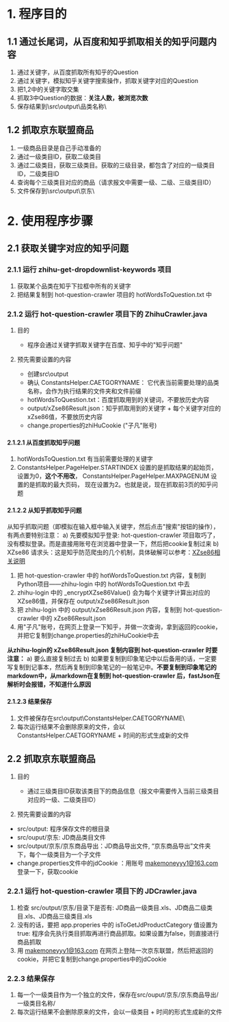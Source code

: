 # 1. 程序目的
## 1.1 通过长尾词，从百度和知乎抓取相关的知乎问题内容
1. 通过关键字，从百度抓取所有知乎的Question
2. 通过关键字，模拟知乎关键字搜索操作，抓取关键字对应的Question
3. 把1,2中的关键字取交集
4. 抓取3中Question的数据：**关注人数，被浏览次数**
5. 保存结果到\src\output\品类名称\

## 1.2 抓取京东联盟商品
1. 一级商品目录是自己手动准备的
2. 通过一级类目ID，获取二级类目
3. 通过二级类目，获取三级类目。获取的三级目录，都包含了对应的一级类目ID，二级类目ID
4. 查询每个三级类目对应的商品（请求报文中需要一级、二级、三级类目ID）
5. 文件保存到\src\output\京东\


# 2. 使用程序步骤
## 2.1 获取关键字对应的知乎问题


### 2.1.1 运行 zhihu-get-dropdownlist-keywords 项目

1. 获取某个品类在知乎下拉框中所有的关键字
2. 把结果复制到 hot-question-crawler 项目的 hotWordsToQuestion.txt 中


### 2.1.2 运行 hot-question-crawler 项目下的 ZhihuCrawler.java
1. 目的
   * 程序会通过关键字抓取关键字在百度、知乎中的"知乎问题"
   
2. 预先需要设置的内容
   * 创建src\output
   * 确认 ConstantsHelper.CAETGORYNAME： 它代表当前需要处理的品类名称，会作为执行结果的文件夹和文件前缀
   * hotWordsToQuestion.txt：百度抓取用到的关键词，不要放历史内容
   * output/xZse86Result.json：知乎抓取用到的关键字 + 每个关键字对应的xZse86值，不要放历史内容
   * change.properties的zhiHuCookie ("子凡"账号)
   

#### 2.1.2.1 从百度抓取知乎问题
1. hotWordsToQuestion.txt 有当前需要处理的关键字
2. ConstantsHelper.PageHelper.STARTINDEX 设置的是抓取结果的起始页，设置为0，**这个不用改**， ConstantsHelper.PageHelper.MAXPAGENUM 设置的是抓取的最大页码，
现在设置为2。也就是说，现在抓取前3页的知乎问题

#### 2.1.2.2 从知乎抓取知乎问题
从知乎抓取问题（即模拟在输入框中输入关键字，然后点击"搜索"按钮的操作），有两点要特别注意：
a) 先要模拟知乎登录: hot-question-crawler 项目取巧了，没有模拟登录。而是直接用账号在浏览器中登录一下，然后把cookie复制过来
b) XZse86 请求头：这是知乎防范爬虫的几个机制，具体破解可以参考：[XZse86相关说明](https://github.com/monalisali/zhihu-login/blob/master/%E9%87%8D%E8%A6%81%E4%BA%8B%E9%A1%B9.md)

1. 把 hot-question-crawler 中的 hotWordsToQuestion.txt 内容，复制到Python项目——zhihu-login 中的 hotWordsToQuestion.txt 中去
2. zhihu-login 中的 _encryptXZse86Value() 会为每个关键字计算出对应的XZse86值，并保存在 output/xZse86Result.json
3. 把 zhihu-login 中的 output/xZse86Result.json 内容，复制到 hot-question-crawler 中的 xZse86Result.json 
4. 用"子凡"账号，在网页上登录一下知乎，并做一次查询，拿到返回的cookie，并把它复制到change.properties的zhiHuCookie中去

**从zhihu-login的 xZse86Result.json 复制内容到 hot-question-crawler 时要注意：**
a) 要么直接复制过去
b) 如果要复制到印象笔记中以后备用的话，一定要写复制到记事本，然后再复制到印象笔记的一般笔记中。**不要复制到印象笔记的markdown中，从markdown在复制到 hot-question-crawler 后，fastJson在
  解析时会报错，不知道什么原因**

#### 2.1.2.3 结果保存
1. 文件被保存在src\output\ConstantsHelper.CAETGORYNAME\
2. 每次运行结果不会删除原来的文件，会以ConstantsHelper.CAETGORYNAME + 时间的形式生成新的文件


## 2.2 抓取京东联盟商品
1. 目的
   * 通过三级类目ID获取该类目下的商品信息（报文中需要传入当前三级类目对应的一级、二级类目ID）
   
2. 预先需要设置的内容
  * src/output: 程序保存文件的根目录
  * src/ouput/京东: JD商品类目文件
  * src/output/京东/京东商品导出：JD商品导出文件, “京东商品导出”文件夹下，每个一级类目为一个子文件
  * change.properties文件中的jdCookie ：用账号 makemoneyyy1@163.com 登录一下，获取cookie
 
### 2.2.1 运行 hot-question-crawler 项目下的 JDCrawler.java

1. 检查 src/output/京东/目录下是否有: JD商品一级类目.xls、JD商品二级类目.xls、JD商品三级类目.xls
2. 没有的话，要把 app.properies 中的 isToGetJdProductCategory 值设置为 true: 程序会先执行类目抓取再进行商品抓取。如果设置为false，则直接进行商品抓取
3. 用 makemoneyyy1@163.com 在网页上登陆一次京东联盟，然后把返回的cookie，并把它复制到change.properties中的jdCookie

### 2.2.3 结果保存
1. 每一个一级类目作为一个独立的文件，保存在src/ouput/京东/京东商品导出/一级类目名称/
2. 每次运行结果不会删除原来的文件，会以一级类目 + 时间的形式生成新的文件



